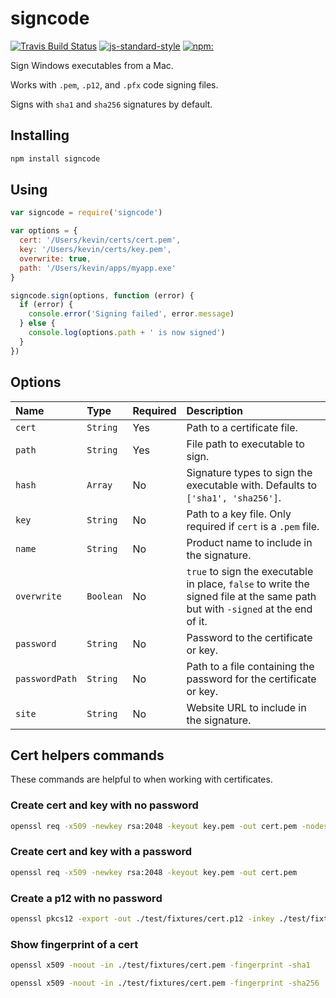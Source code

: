 # signcode

[![Travis Build Status](https://travis-ci.org/kevinsawicki/signcode.svg?branch=master)](https://travis-ci.org/kevinsawicki/signcode)
[![js-standard-style](https://img.shields.io/badge/code%20style-standard-brightgreen.svg?style=flat)](http://standardjs.com/)
[![npm:](https://img.shields.io/npm/v/signcode.svg)](https://www.npmjs.com/packages/signcode)

Sign Windows executables from a Mac.

Works with `.pem`, `.p12`, and `.pfx` code signing files.

Signs with `sha1` and `sha256` signatures by default.

## Installing

```sh
npm install signcode
```

## Using

```js
var signcode = require('signcode')

var options = {
  cert: '/Users/kevin/certs/cert.pem',
  key: '/Users/kevin/certs/key.pem',
  overwrite: true,
  path: '/Users/kevin/apps/myapp.exe'
}

signcode.sign(options, function (error) {
  if (error) {
    console.error('Signing failed', error.message)
  } else {
    console.log(options.path + ' is now signed')
  }
})
```

## Options

| Name           | Type      | Required | Description                 |
| :------------- | :-------- | :------- | :-------------------------- |
| `cert`         | `String`  | Yes      | Path to a certificate file. |
| `path`         | `String`  | Yes      | File path to executable to sign. |
| `hash`         | `Array`   | No       | Signature types to sign the executable with. Defaults to `['sha1', 'sha256']`. |
| `key`          | `String`  | No       | Path to a key file. Only required if `cert` is a `.pem` file. |
| `name`         | `String`  | No       | Product name to include in the signature. |
| `overwrite`    | `Boolean` | No       | `true` to sign the executable in place, `false` to write the signed file at the same path but with `-signed` at the end of it. |
| `password`     | `String`  | No       | Password to the certificate or key. |
| `passwordPath` | `String`  | No       | Path to a file containing the password for the certificate or key. |
| `site`         | `String`  | No       | Website URL to include in the signature. |

## Cert helpers commands

These commands are helpful to when working with certificates.

### Create cert and key with no password

```sh
openssl req -x509 -newkey rsa:2048 -keyout key.pem -out cert.pem -nodes
```

### Create cert and key with a password

```sh
openssl req -x509 -newkey rsa:2048 -keyout key.pem -out cert.pem
```

### Create a p12 with no password

```sh
openssl pkcs12 -export -out ./test/fixtures/cert.p12 -inkey ./test/fixtures/key.pem -in ./test/fixtures/cert.pem
```

### Show fingerprint of a cert

```sh
openssl x509 -noout -in ./test/fixtures/cert.pem -fingerprint -sha1
```

```sh
openssl x509 -noout -in ./test/fixtures/cert.pem -fingerprint -sha256
```

